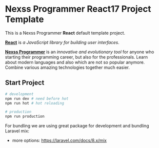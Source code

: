 # Nexss Programmer React17 Project Template

This is a Nexss Programmer **React** default template project.

[**React**](https://reactjs.org) is _a JavaScript library for building user interfaces_.

[**Nexss Programmer**](https://nexss.com) is an _innovative and evolutionary tool_ for anyone who starting their programming career, but also for the professionals. Learn about modern languages and also which are not so popular anymore. Combine various amazing technologies together much easier.

## Start Project

```sh
# development
npm run dev # need before hot
npm run hot # hot reloading

# production
npm run production
```

For bundling we are using great package for development and bundling Laravel mix:

- more options: <https://laravel.com/docs/8.x/mix>
